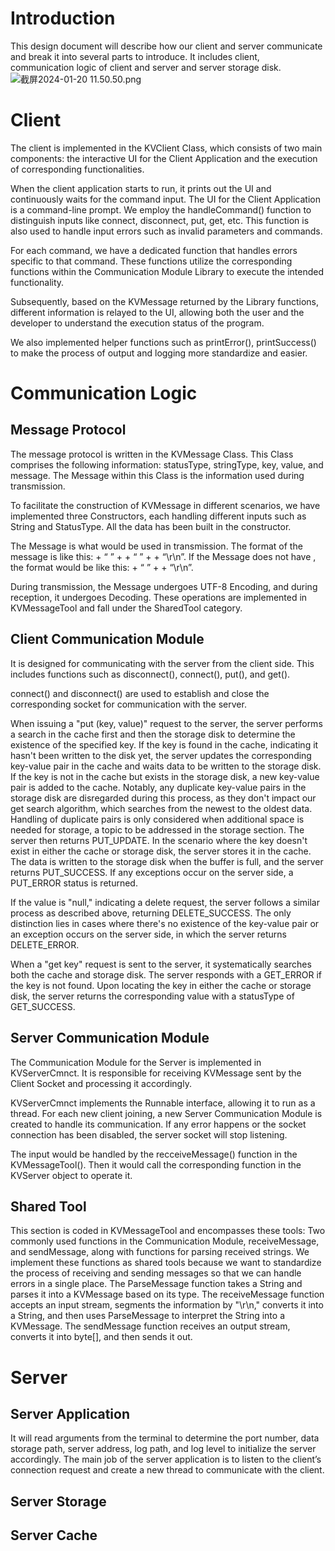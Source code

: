 # Introduction
This design document will describe how our client and server communicate and break it into several parts to introduce. It includes client, communication logic of client and server and server storage disk. 
![截屏2024-01-20 11.50.50.png](https://prod-files-secure.s3.us-west-2.amazonaws.com/89aaafca-0410-44d5-901b-1dc5ee5fe0c5/66cdc993-a29e-4978-b1c8-f21f59daf870/%E6%88%AA%E5%B1%8F2024-01-20_11.50.50.png)
# Client
The client is implemented in the KVClient Class, which consists of two main components: the interactive UI for the Client Application and the execution of corresponding functionalities.

When the client application starts to run, it prints out the UI and continuously waits for the command input. The UI for the Client Application is a command-line prompt. We employ the handleCommand() function to distinguish inputs like connect, disconnect, put, get, etc. This function is also used to handle input errors such as invalid parameters and commands.

For each command, we have a dedicated function that handles errors specific to that command. These functions utilize the corresponding functions within the Communication Module Library to execute the intended functionality. 

Subsequently, based on the KVMessage returned by the Library functions, different information is relayed to the UI, allowing both the user and the developer to understand the execution status of the program.

We also implemented helper functions such as printError(), printSuccess() to make the process of output and logging more standardize and easier. 
# Communication Logic
## Message Protocol 
The message protocol is written in the KVMessage Class. This Class comprises the following information: statusType, stringType, key, value, and message. The Message within this Class is the information used during transmission.

To facilitate the construction of KVMessage in different scenarios, we have implemented three Constructors, each handling different inputs such as String and StatusType. All the data has been built in the constructor. 

The Message is what would be used in transmission. The format of the message is like this: <StatusType> + “ ” + <key> + “ ” + <value> + “\r\n”. If the Message does not have <value>, the format would be like this: <StatusType> + “ ” + <key> + “\r\n”.

During transmission, the Message undergoes UTF-8 Encoding, and during reception, it undergoes Decoding. These operations are implemented in KVMessageTool and fall under the SharedTool category.
## Client Communication Module
It is designed for communicating with the server from the client side. This includes functions such as disconnect(), connect(), put(), and get(). 

connect() and disconnect() are used to establish and close the corresponding socket for communication with the server.

When issuing a "put (key, value)" request to the server, the server performs a search in the cache first and then the storage disk to determine the existence of the specified key. If the key is found in the cache, indicating it hasn't been written to the disk yet, the server updates the corresponding key-value pair in the cache and waits data to be written to the storage disk. If the key is not in the cache but exists in the storage disk, a new key-value pair is added to the cache. Notably, any duplicate key-value pairs in the storage disk are disregarded during this process, as they don't impact our get search algorithm, which searches from the newest to the oldest data. Handling of duplicate pairs is only considered when additional space is needed for storage, a topic to be addressed in the storage section. The server then returns PUT_UPDATE. In the scenario where the key doesn't exist in either the cache or storage disk, the server stores it in the cache. The data is written to the storage disk when the buffer is full, and the server returns PUT_SUCCESS. If any exceptions occur on the server side, a PUT_ERROR status is returned.

If the value is "null," indicating a delete request, the server follows a similar process as described above, returning DELETE_SUCCESS. The only distinction lies in cases where there's no existence of the key-value pair or an exception occurs on the server side, in which the server returns DELETE_ERROR.

When a "get key" request is sent to the server, it systematically searches both the cache and storage disk. The server responds with a GET_ERROR if the key is not found. Upon locating the key in either the cache or storage disk, the server returns the corresponding value with a statusType of GET_SUCCESS.
## Server Communication Module
The Communication Module for the Server is implemented in KVServerCmnct. It is responsible for receiving KVMessage sent by the Client Socket and processing it accordingly. 

KVServerCmnct implements the Runnable interface, allowing it to run as a thread. For each new client joining, a new Server Communication Module is created to handle its communication. If any error happens or the socket connection has been disabled, the server socket will stop listening. 

The input would be handled by the recceiveMessage() function in the KVMessageTool(). Then it would call the corresponding function in the KVServer object to operate it. 
## Shared Tool
This section is coded in KVMessageTool and encompasses these tools: Two commonly used functions in the Communication Module, receiveMessage, and sendMessage, along with functions for parsing received strings.
We implement these functions as shared tools because we want to standardize the process of receiving and sending messages so that we can handle errors in a single place. 
The ParseMessage function takes a String and parses it into a KVMessage based on its type. 
The receiveMessage function accepts an input stream, segments the information by "\r\n," converts it into a String, and then uses ParseMessage to interpret the String into a KVMessage.
The sendMessage function receives an output stream, converts it into byte[], and then sends it out.
# Server
## Server Application
It will read arguments from the terminal to determine the port number, data storage path, server address, log path, and log level to initialize the server accordingly. 
The main job of the server application is to listen to the client’s connection request and create a new thread to communicate with the client. 
## Server Storage

## Server Cache 

